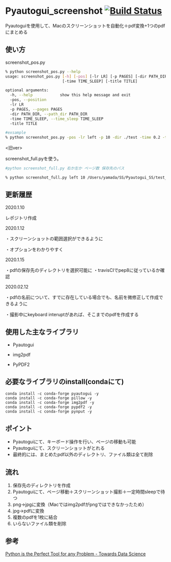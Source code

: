 # Pyautogui_screenshot  [![Build Status](https://travis-ci.org/ykohki/Pyautogui_screenshot.svg?branch=master)](https://travis-ci.org/ykohki/Pyautogui_screenshot)

Pyautoguiを使用して、Macのスクリーンショットを自動化＋pdf変換+1つのpdfにまとめる

## 使い方

screenshot_pos.py

```bash
% python screenshot_pos.py --help
usage: screenshot_pos.py [-h] [-pos] [-lr LR] [-p PAGES] [-dir PATH_DIR]
                         [-time TIME_SLEEP] [-title TITLE]

optional arguments:
  -h, --help            show this help message and exit
  -pos, --position
  -lr LR
  -p PAGES, --pages PAGES
  -dir PATH_DIR, --path_dir PATH_DIR
  -time TIME_SLEEP, --time_sleep TIME_SLEEP
  -title TITLE

#exsample
% python screenshot_pos.py -pos -lr left -p 10 -dir ./test -time 0.2 -title test
```



<旧ver>

screenshot_full.pyを使う。

```bash
#python screenshot_full.py 右か左か ページ数 保存先のパス

% python screenshot_full.py left 10 /Users/yamada/SS/Pyautogui_SS/test_dir
```



## 更新履歴

2020.1.10

レポジトリ作成

2020.1.12

・スクリーンショットの範囲選択ができるように

・オプションをわかりやすく

2020.1.15  

・pdfの保存先のディレクトリを選択可能に
・travisCIでpep8に従っているか確認

2020.02.12

・pdfの名前について、すでに存在している場合でも、名前を微修正して作成できるように

・撮影中にkeyboard interuptがあれば、そこまでのpdfを作成する




## 使用した主なライブラリ

- Pyautogui

- img2pdf

- PyPDF2

  

## 必要なライブラリのinstall(condaにて)

```
conda install -c conda-forge pyautogui -y
conda install -c conda-forge pillow -y
conda install -c conda-forge img2pdf -y
conda install -c conda-forge pypdf2 -y
conda install -c conda-forge pynput -y
```



## ポイント

- Pyautoguiにて、キーボード操作を行い、ページの移動も可能
- Pyautoguiにて、スクリーンショットがとれる
- 最終的には、まとめたpdf以外のディレクトリ、ファイル類は全て削除



## 流れ

1. 保存先のディレクトリを作成
2. Pyautoguiにて、ページ移動＋スクリーンショット撮影＋一定時間sleepで待つ
3. png→jpgに変換（Macではimg2pdfがpngではできなかったため）
4. jpg→pdfに変換
5. 複数のpdfを1枚に結合
6. いらないファイル類を削除



## 参考

[Python is the Perfect Tool for any Problem - Towards Data Science](https://towardsdatascience.com/python-is-the-perfect-tool-for-any-problem-f2ba42889a85)
